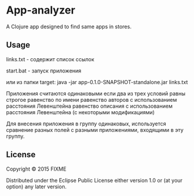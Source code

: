 # App-analyzer

A Clojure app designed to find same apps in stores.

## Usage

links.txt - содержит список ссылок

start.bat - запуск приложения

или из папки target: java -jar app-0.1.0-SNAPSHOT-standalone.jar links.txt

Приложения считаются одинаковыми если два из трех условий равны 
	строгое равенство по имени
	равенство авторов с использованием расстояния Левенштейна
	равенство описания с использованием расстояния Левенштейна
(с некоторыми модификациями)

Для внесения приложения в группу одинаковых, используется сравнение разных полей с разными приложениями, входящими в эту группу.

## License

Copyright © 2015 FIXME

Distributed under the Eclipse Public License either version 1.0 or (at
your option) any later version.
